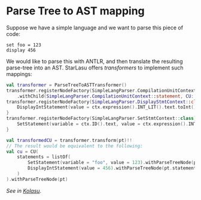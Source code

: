 # Parse Tree to AST mapping

Suppose we have a simple language and we want to parse this piece of code:

```
set foo = 123
display 456
```

We would like to parse this with ANTLR, and then translate the resulting parse-tree into an AST. StarLasu offers _transformers_ to implement such mappings:

```kotlin
val transformer = ParseTreeToASTTransformer()
transformer.registerNodeFactory(SimpleLangParser.CompilationUnitContext::class, CU::class)
    .withChild(SimpleLangParser.CompilationUnitContext::statement, CU::statements)
transformer.registerNodeFactory(SimpleLangParser.DisplayStmtContext::class) { ctx ->
    DisplayIntStatement(value = ctx.expression().INT_LIT().text.toInt())
}
transformer.registerNodeFactory(SimpleLangParser.SetStmtContext::class) { ctx ->
    SetStatement(variable = ctx.ID().text, value = ctx.expression().INT_LIT().text.toInt())
}

val transformedCU = transformer.transform(pt)!!
// The result would be equivalent to the following:
val cu = CU(
    statements = listOf(
        SetStatement(variable = "foo", value = 123).withParseTreeNode(pt.statement(0)),
        DisplayIntStatement(value = 456).withParseTreeNode(pt.statement(1))
    )
).withParseTreeNode(pt)
```        

_See in [Kolasu](https://github.com/Strumenta/kolasu/tree/master/core/src/main/kotlin/com/strumenta/kolasu/mapping)_.

